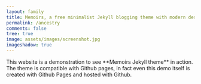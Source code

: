 ```yaml
---
layout: family
title: Memoirs, a free minimalist Jekyll blogging theme with modern design 
permalink: /ancestry
comments: false
tree: true
image: assets/images/screenshot.jpg
imageshadow: true
---
```


<p class="center">
This website is a demonstration to see **Memoirs Jekyll theme** in action. The theme is compatible with Github pages, in fact even this demo itself is created with Github Pages and hosted with Github. 
</p>




